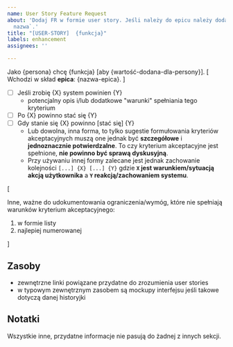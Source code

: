 ```yaml
---
name: User Story Feature Request
about: 'Dodaj FR w formie user story. Jeśli należy do epicu należy dodać label `Epic:
  nazwa`.'
title: "[USER-STORY]  {funkcja}"
labels: enhancement
assignees: ''

---
```


Jako {persona} chcę {funkcja} [aby {wartość-dodana-dla-persony}].
[
Wchodzi w skład **epica**: {nazwa-epica}.
]
- [ ] Jeśli zrobię {X} system powinien {Y}
  - potencjalny opis i/lub dodatkowe "warunki" spełniania tego kryterium
- [ ] Po {X} powinno stać się {Y}
- [ ] Gdy stanie się {X} powinno [stać się] {Y}
    - Lub dowolna, inna forma, to tylko sugestie formułowania kryteriów akceptacyjnych muszą one jednak być **szczegółowe** i **jednoznacznie potwierdzalne**. To czy kryterium akceptacyjne jest spełnione, **nie powinno być sprawą dyskusyjną**.
   - Przy używaniu innej formy zalecane jest jednak zachowanie kolejności `[...] {X} [...] {Y}` gdzie **`X` jest warunkiem/sytuacją akcją użytkownika** a **`Y` reakcją/zachowaniem systemu**.

[

Inne, ważne do udokumentowania ograniczenia/wymóg, które nie spełniają warunków kryterium akceptacyjnego:
1. w formie listy
2. najlepiej numerowanej

]


## Zasoby

- zewnętrzne linki powiązane przydatne do zrozumienia user stories
- w typowym zewnętrznym zasobem są mockupy interfejsu jeśli takowe dotyczą danej historyjki

## Notatki

Wszystkie inne, przydatne informacje nie pasują do żadnej z innych sekcji.
